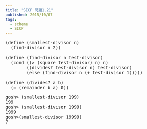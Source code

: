 ```yaml
---
title: "SICP 問題1.21"
published: 2015/10/07
tags:
  - scheme
  - SICP
---
```



<pre class="code lang-scheme" data-lang="scheme" data-unlink><span class="synSpecial">(</span><span class="synStatement">define</span> <span class="synSpecial">(</span>smallest-divisor n<span class="synSpecial">)</span>
  <span class="synSpecial">(</span>find-divisor n <span class="synConstant">2</span><span class="synSpecial">))</span>

<span class="synSpecial">(</span><span class="synStatement">define</span> <span class="synSpecial">(</span>find-divisor n test-divisor<span class="synSpecial">)</span>
  <span class="synSpecial">(</span><span class="synStatement">cond</span> <span class="synSpecial">((</span><span class="synIdentifier">&gt;</span> <span class="synSpecial">(</span>square test-divisor<span class="synSpecial">)</span> n<span class="synSpecial">)</span> n<span class="synSpecial">)</span>
        <span class="synSpecial">((</span>divides? test-divisor n<span class="synSpecial">)</span> test-divisor<span class="synSpecial">)</span>
        <span class="synSpecial">(</span><span class="synStatement">else</span> <span class="synSpecial">(</span>find-divisor n <span class="synSpecial">(</span><span class="synIdentifier">+</span> test-divisor <span class="synConstant">1</span><span class="synSpecial">)))))</span>

<span class="synSpecial">(</span><span class="synStatement">define</span> <span class="synSpecial">(</span>divides? a b<span class="synSpecial">)</span>
  <span class="synSpecial">(</span><span class="synIdentifier">=</span> <span class="synSpecial">(</span><span class="synIdentifier">remainder</span> b a<span class="synSpecial">)</span> <span class="synConstant">0</span><span class="synSpecial">))</span>
</pre>




<pre class="code" data-lang="" data-unlink>gosh&gt; (smallest-divisor 199)
199
gosh&gt; (smallest-divisor 1999)
1999
gosh&gt;(smallest-divisor 19999)
7</pre>


